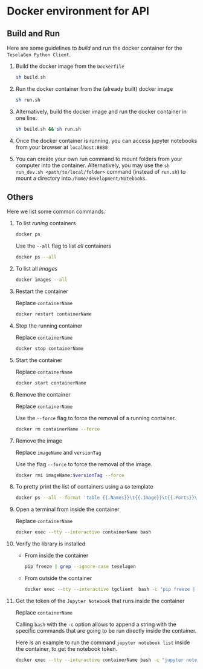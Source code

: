# Docker environment for API

## Build and Run

Here are some guidelines to _build_ and _run_ the docker container for the `TeselaGen Python Client`.

1. Build the docker image from the `Dockerfile`

    ```bash
    sh build.sh
    ```

1. Run the docker container from the (already built) docker image

    ```bash
    sh run.sh
    ```

1. Alternatively, build the docker image and run the docker container in one line.

    ```bash
    sh build.sh && sh run.sh
    ```

1. Once the docker container is running, you can access jupyter notebooks from your browser at `localhost:8888`

1. You can create your own run command to mount folders from your computer into the container.
  Alternatively, you may use the `sh run_dev.sh <path/to/local/folder>` command (instead of `run.sh`) to mount a
  directory into `/home/development/Notebooks`.

## Others

Here we list some common commands.

1. To list _runing_ containers

    ```bash
    docker ps
    ```

    Use the `--all` flag to list _all_ containers

    ```bash
    docker ps --all
    ```

1. To list all _images_

    ```bash
    docker images --all
    ```

1. Restart the container

    Replace `containerName`

    ```bash
    docker restart containerName
    ```

1. Stop the running container

    Replace `containerName`

    ```bash
    docker stop containerName
    ```

1. Start the container

    Replace `containerName`

    ```bash
    docker start containerName
    ```

1. Remove the container

    Replace `containerName`

    Use the `--force` flag to force the removal of a running container.

    ```bash
    docker rm containerName --force
    ```

1. Remove the image

    Replace `imageName` and `versionTag`

    Use the flag `--force` to force the removal of the image.

    ```bash
    docker rmi imageName:$versionTag --force
    ```

1. To pretty print the list of containers using a `Go` template

    ```bash
    docker ps --all --format 'table {{.Names}}\t{{.Image}}\t{{.Ports}}\t{{.Status}}\t{{.ID}}\t{{.Mounts}}' --no-trunc
    ```

1. Open a terminal from inside the container

    Replace `containerName`

    ```bash
    docker exec --tty --interactive containerName bash
    ```

1. Verify the library is installed

    * From inside the container

        ```bash
        pip freeze | grep --ignore-case teselagen
        ```

    * From outside the container

        ```bash
        docker exec --tty --interactive tgclient  bash -c "pip freeze | grep --ignore-case teselagen"
        ```

1. Get the token of the `Jupyter Notebook` that runs inside the container

    Replace `containerName`

    Calling `bash` with the `-c` option allows to append a string with the specific commands that are going to be run
    directly inside the container.

    Here is an example to run the command `jupyter notebook list` inside the container, to get the notebook token.

    ```bash
    docker exec --tty --interactive containerName bash -c "jupyter notebook list"
    ```

